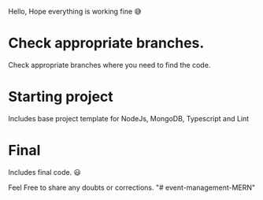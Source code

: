 Hello, Hope everything is working fine 😅

# Check appropriate branches.
Check appropriate branches where you need to find the code.

# Starting project 
Includes base project template for NodeJs, MongoDB, Typescript and Lint

# Final
Includes final code. 😃

Feel Free to share any doubts or corrections.
"# event-management-MERN" 

